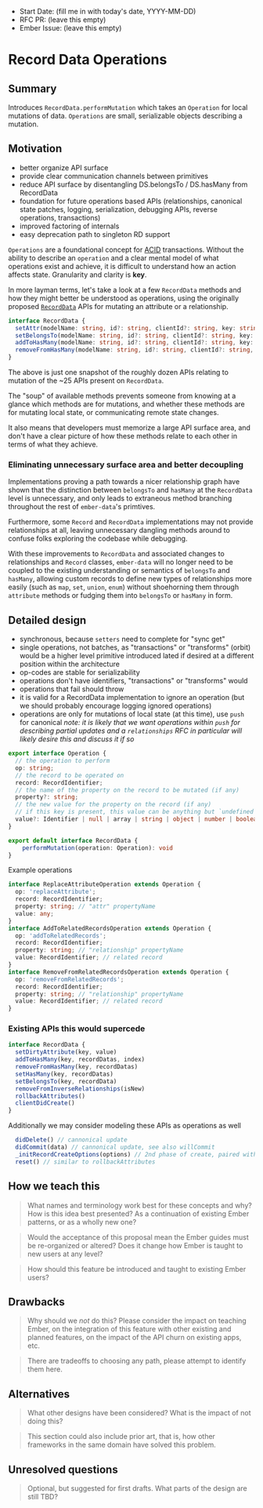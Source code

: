 - Start Date: (fill me in with today's date, YYYY-MM-DD)
- RFC PR: (leave this empty)
- Ember Issue: (leave this empty)

# Record Data Operations

## Summary

Introduces `RecordData.performMutation` which takes an `Operation` for local mutations
 of data. `Operations` are small, serializable objects describing a mutation.

## Motivation

- better organize API surface
- provide clear communication channels between primitives
- reduce API surface by disentangling DS.belongsTo / DS.hasMany from RecordData
- foundation for future operations based APIs (relationships, canonical state patches,
  logging, serialization, debugging APIs, reverse operations, transactions)
- improved factoring of internals
- easy deprecation path to singleton RD support

`Operations` are a foundational concept for [ACID](https://en.wikipedia.org/wiki/ACID_(computer_science)) transactions. Without the ability to
 describe an `operation` and a clear mental model of what operations exist and achieve,
 it is difficult to understand how an action affects state. Granularity and clarity is 
 **key**.

In more layman terms, let's take a look at a few `RecordData` methods and how they might
better be understood as operations, using the originally proposed [`RecordData`](https://github.com/emberjs/rfcs/pull/293)
APIs for mutating an attribute or a relationship.

```ts
interface RecordData {
  setAttr(modelName: string, id?: string, clientId?: string, key: string, value: string) {}
  setBelongsTo(modelName: string, id?: string, clientId?: string, key: string, jsonApiResource) {}
  addToHasMany(modelName: string, id?: string, clientId?: string, key: string, jsonApiResources, idx: number) {}
  removeFromHasMany(modelName: string, id?: string, clientId?: string, key: string, jsonApiResources) {}
}
```

The above is just one snapshot of the roughly dozen APIs relating to mutation of the ~25
APIs present on `RecordData`.

The "soup" of available methods prevents someone from knowing at a glance which methods
are for mutations, and whether these methods are for mutating local state, or communicating
remote state changes.

It also means that developers must memorize a large API surface area, and don't have a clear
picture of how these methods relate to each other in terms of what they achieve.

### Eliminating unnecessary surface area and better decoupling

Implementations proving a path towards a nicer relationship graph have shown that the distinction
 between `belongsTo` and `hasMany` at the `RecordData` level is unnecessary, and only leads to
 extraneous method branching throughout the rest of `ember-data`'s primtives.
 
Furthermore, some `Record` and `RecordData` implementations may not provide relationships at all,
 leaving unnecessary dangling methods around to confuse folks exploring the codebase while debugging.

With these improvements to `RecordData` and associated changes to relationships and `Record` classes,
`ember-data` will no longer need to be coupled to the existing understanding or semantics of `belongsTo`
and `hasMany`, allowing custom records to define new types of relationships more easily (such as `map`,
`set`, `union`, `enum`) without shoehorning them through `attribute` methods or fudging them into `belongsTo`
or `hasMany` in form.

## Detailed design

- synchronous, because `setters` need to complete for "sync get"
- single operations, not batches, as "transactions" or "transforms" (orbit) would be a
  higher level primitive introduced lated if desired at a different position within the
  architecture
- op-codes are stable for serializability
- operations don't have identifiers, "transactions" or "transforms" would
- operations that fail should throw
- it is valid for a RecordData implementation to ignore an operation
  (but we should probably encourage logging ignored operations)
- operations are only for mutations of local state (at this time), use `push` for canonical
  _note: it is likely that we want operations within `push` for describing partial updates
  and a `relationships` RFC in particular will likely desire this and discuss it if so_

```typescript
export interface Operation {
  // the operation to perform
  op: string;
  // the record to be operated on
  record: RecordIdentifier;
  // the name of the property on the record to be mutated (if any)
  property?: string;
  // the new value for the property on the record (if any)
  // if this key is present, this value can be anything but `undefined`
  value?: Identifier | null | array | string | object | number | boolean;
}

export default interface RecordData {
    performMutation(operation: Operation): void
}
```

Example operations

```ts
interface ReplaceAttributeOperation extends Operation {
  op: 'replaceAttribute';
  record: RecordIdentifier;
  property: string; // "attr" propertyName
  value: any;
}
interface AddToRelatedRecordsOperation extends Operation {
  op: 'addToRelatedRecords';
  record: RecordIdentifier;
  property: string; // "relationship" propertyName
  value: RecordIdentifier; // related record
}
interface RemoveFromRelatedRecordsOperation extends Operation {
  op: 'removeFromRelatedRecords';
  record: RecordIdentifier;
  property: string; // "relationship" propertyName
  value: RecordIdentifier; // related record
}
```

### Existing APIs this would supercede

```ts
interface RecordData {
  setDirtyAttribute(key, value)
  addToHasMany(key, recordDatas, index)
  removeFromHasMany(key, recordDatas)
  setHasMany(key, recordDatas)
  setBelongsTo(key, recordData)
  removeFromInverseRelationships(isNew)
  rollbackAttributes()
  clientDidCreate()
}
```

Additionally we may consider modeling these APIs as operations as well

```ts
  didDelete() // cannonical update
  didCommit(data) // cannonical update, see also willCommit
  _initRecordCreateOptions(options) // 2nd phase of create, paired with clientDidCreate
  reset() // similar to rollbackAttributes
```

## How we teach this

> What names and terminology work best for these concepts and why? How is this
idea best presented? As a continuation of existing Ember patterns, or as a
wholly new one?

> Would the acceptance of this proposal mean the Ember guides must be
re-organized or altered? Does it change how Ember is taught to new users
at any level?

> How should this feature be introduced and taught to existing Ember
users?

## Drawbacks

> Why should we *not* do this? Please consider the impact on teaching Ember,
on the integration of this feature with other existing and planned features,
on the impact of the API churn on existing apps, etc.

> There are tradeoffs to choosing any path, please attempt to identify them here.

## Alternatives

> What other designs have been considered? What is the impact of not doing this?

> This section could also include prior art, that is, how other frameworks in the same domain have solved this problem.

## Unresolved questions

> Optional, but suggested for first drafts. What parts of the design are still
TBD?
